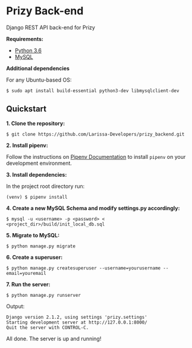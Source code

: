 # Prizy Back-end

Django REST API back-end for Prizy

**Requirements:**

* [Python 3.6](https://www.python.org/downloads/release/python-366/)
* [MySQL](https://www.mysql.com/)

**Additional dependencies**

For any Ubuntu-based OS:

```
$ sudo apt install build-essential python3-dev libmysqlclient-dev
```

## Quickstart

**1. Clone the repository:**

```
$ git clone https://github.com/Larissa-Developers/prizy_backend.git
```

**2. Install pipenv:**

Follow the instructions on [Pipenv Documentation](https://pipenv.readthedocs.io/en/latest/) to install `pipenv` on your development environment.

**3. Install dependencies:**

In the project root directory run:

```
(venv) $ pipenv install
```

**4. Create a new MySQL Schema and modify settings.py accordingly:**

```
$ mysql -u <username> -p <password> < <project_dir>/build/init_local_db.sql
```

**5. Migrate to MySQL:**

```
$ python manage.py migrate
```

**6. Create a superuser:**

```
$ python manage.py createsuperuser --username=yourusername --email=youremail
```

**7. Run the server:**

```
$ python manage.py runserver
```

Output:

```
Django version 2.1.2, using settings 'prizy.settings'
Starting development server at http://127.0.0.1:8000/
Quit the server with CONTROL-C.
```

All done. The server is up and running!